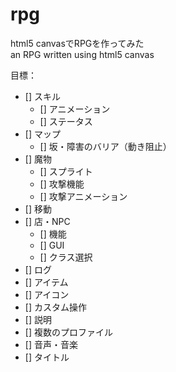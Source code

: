 # rpg  

html5 canvasでRPGを作ってみた  
an RPG written using html5 canvas  

目標：  
- [] スキル
  - [] アニメーション
  - [] ステータス
- [] マップ
  - [] 坂・障害のバリア（動き阻止）
- [] 魔物
  - [] スプライト
  - [] 攻撃機能
  - [] 攻撃アニメーション    
- [] 移動
- [] 店・NPC
  - [] 機能
  - [] GUI
  - [] クラス選択
- [] ログ
- [] アイテム
- [] アイコン
- [] カスタム操作
- [] 説明
- [] 複数のプロファイル
- [] 音声・音楽
- [] タイトル
